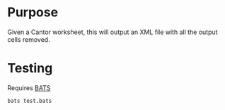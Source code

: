 # Purpose

Given a Cantor worksheet, this will output an XML file with all the output cells removed. 

# Testing

Requires [BATS](https://github.com/bats-core/bats-core)
```bash
bats test.bats
```
